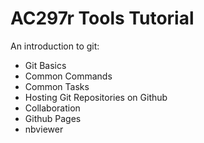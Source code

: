 # AC297r Tools Tutorial

An introduction to git:

 - Git Basics
 - Common Commands
 - Common Tasks
 - Hosting Git Repositories on Github
 - Collaboration
 - Github Pages
 - nbviewer
